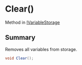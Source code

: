 # Clear()

Method in [IVariableStorage](broken-reference)

## Summary

Removes all variables from storage.

```csharp
void Clear();
```
